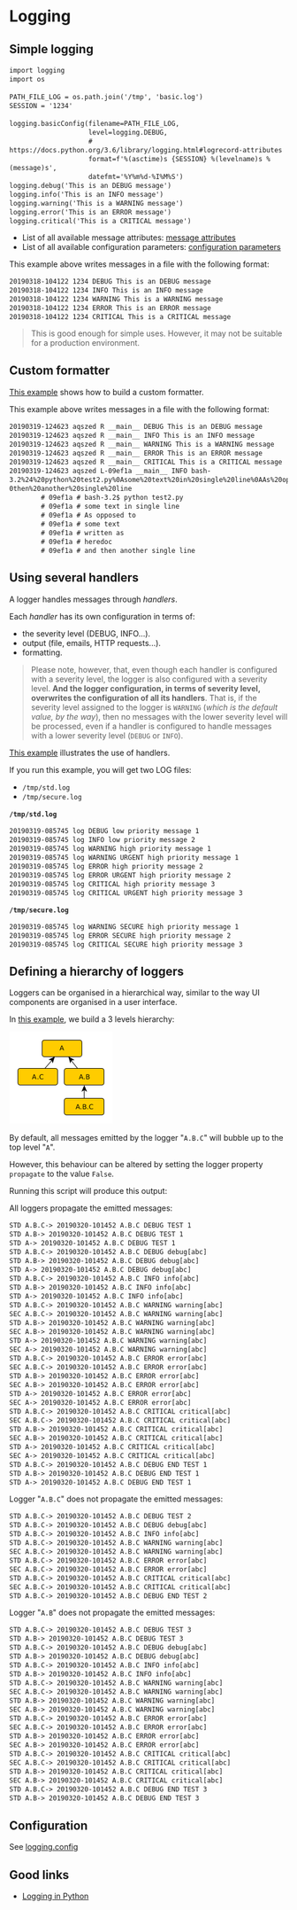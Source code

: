 # Logging

## Simple logging

    import logging
    import os

    PATH_FILE_LOG = os.path.join('/tmp', 'basic.log')
    SESSION = '1234'

    logging.basicConfig(filename=PATH_FILE_LOG,
                        level=logging.DEBUG,
                        # https://docs.python.org/3.6/library/logging.html#logrecord-attributes
                        format=f'%(asctime)s {SESSION} %(levelname)s %(message)s',
                        datefmt='%Y%m%d-%I%M%S')
    logging.debug('This is an DEBUG message')
    logging.info('This is an INFO message')
    logging.warning('This is a WARNING message')
    logging.error('This is an ERROR message')
    logging.critical('This is a CRITICAL message')

* List of all available message attributes: [message attributes](https://docs.python.org/3.6/library/logging.html#logrecord-attributes)
* List of all available configuration parameters: [configuration parameters](https://docs.python.org/3.6/library/logging.html#logging.basicConfig)

This example above writes messages in a file with the following format:

    20190318-104122 1234 DEBUG This is an DEBUG message
    20190318-104122 1234 INFO This is an INFO message
    20190318-104122 1234 WARNING This is a WARNING message
    20190318-104122 1234 ERROR This is an ERROR message
    20190318-104122 1234 CRITICAL This is a CRITICAL message

> This is good enough for simple uses. However, it may not be suitable for a production environment.

## Custom formatter

[This example](code/logging_formatter.py) shows how to build a custom formatter.

This example above writes messages in a file with the following format:

    20190319-124623 aqszed R __main__ DEBUG This is an DEBUG message
    20190319-124623 aqszed R __main__ INFO This is an INFO message
    20190319-124623 aqszed R __main__ WARNING This is a WARNING message
    20190319-124623 aqszed R __main__ ERROR This is an ERROR message
    20190319-124623 aqszed R __main__ CRITICAL This is a CRITICAL message
    20190319-124623 aqszed L-09ef1a __main__ INFO bash-3.2%24%20python%20test2.py%0Asome%20text%20in%20single%20line%0AAs%20opposed%20to%0Asome%20text%0Awritten%20as%0Aheredoc%0Aand%2
    0then%20another%20single%20line
            # 09ef1a # bash-3.2$ python test2.py
            # 09ef1a # some text in single line
            # 09ef1a # As opposed to
            # 09ef1a # some text
            # 09ef1a # written as
            # 09ef1a # heredoc
            # 09ef1a # and then another single line

## Using several handlers

A logger handles messages through _handlers_.

Each _handler_ has its own configuration in terms of:

* the severity level (DEBUG, INFO...).
* output (file, emails, HTTP requests...).
* formatting.

> Please note, however, that, even though each handler is configured with a severity level, the logger is also configured with a severity level. **And the logger configuration, in terms of severity level, overwrites the configuration of all its handlers**. That is, if the severity level assigned to the logger is `WARNING` (_which is the default value, by the way_), then no messages with the lower severity level will be processed, even if a handler is configured to handle messages with a lower severity level (`DEBUG` or `INFO`).

[This example](code/logging_levels.py) illustrates the use of handlers.

If you run this example, you will get two LOG files:

* `/tmp/std.log`
* `/tmp/secure.log`

**`/tmp/std.log`**

    20190319-085745 log DEBUG low priority message 1
    20190319-085745 log INFO low priority message 2
    20190319-085745 log WARNING high priority message 1
    20190319-085745 log WARNING URGENT high priority message 1
    20190319-085745 log ERROR high priority message 2
    20190319-085745 log ERROR URGENT high priority message 2
    20190319-085745 log CRITICAL high priority message 3
    20190319-085745 log CRITICAL URGENT high priority message 3

**`/tmp/secure.log`**

    20190319-085745 log WARNING SECURE high priority message 1
    20190319-085745 log ERROR SECURE high priority message 2
    20190319-085745 log CRITICAL SECURE high priority message 3

## Defining a hierarchy of loggers

Loggers can be organised in a hierarchical way, similar to the way UI components are organised in a user interface. 

In [this example](code/logging-tree.py), we build a 3 levels hierarchy:

![Logging Tree](images/logging-tree-1.png)

By default, all messages emitted by the logger "`A.B.C`" will bubble up to the top level "`A`".

However, this behaviour can be altered by setting the logger property `propagate` to the value `False`.

Running this script will produce this output:

All loggers propagate the emitted messages:

    STD A.B.C-> 20190320-101452 A.B.C DEBUG TEST 1
    STD A.B-> 20190320-101452 A.B.C DEBUG TEST 1
    STD A-> 20190320-101452 A.B.C DEBUG TEST 1
    STD A.B.C-> 20190320-101452 A.B.C DEBUG debug[abc]
    STD A.B-> 20190320-101452 A.B.C DEBUG debug[abc]
    STD A-> 20190320-101452 A.B.C DEBUG debug[abc]
    STD A.B.C-> 20190320-101452 A.B.C INFO info[abc]
    STD A.B-> 20190320-101452 A.B.C INFO info[abc]
    STD A-> 20190320-101452 A.B.C INFO info[abc]
    STD A.B.C-> 20190320-101452 A.B.C WARNING warning[abc]
    SEC A.B.C-> 20190320-101452 A.B.C WARNING warning[abc]
    STD A.B-> 20190320-101452 A.B.C WARNING warning[abc]
    SEC A.B-> 20190320-101452 A.B.C WARNING warning[abc]
    STD A-> 20190320-101452 A.B.C WARNING warning[abc]
    SEC A-> 20190320-101452 A.B.C WARNING warning[abc]
    STD A.B.C-> 20190320-101452 A.B.C ERROR error[abc]
    SEC A.B.C-> 20190320-101452 A.B.C ERROR error[abc]
    STD A.B-> 20190320-101452 A.B.C ERROR error[abc]
    SEC A.B-> 20190320-101452 A.B.C ERROR error[abc]
    STD A-> 20190320-101452 A.B.C ERROR error[abc]
    SEC A-> 20190320-101452 A.B.C ERROR error[abc]
    STD A.B.C-> 20190320-101452 A.B.C CRITICAL critical[abc]
    SEC A.B.C-> 20190320-101452 A.B.C CRITICAL critical[abc]
    STD A.B-> 20190320-101452 A.B.C CRITICAL critical[abc]
    SEC A.B-> 20190320-101452 A.B.C CRITICAL critical[abc]
    STD A-> 20190320-101452 A.B.C CRITICAL critical[abc]
    SEC A-> 20190320-101452 A.B.C CRITICAL critical[abc]
    STD A.B.C-> 20190320-101452 A.B.C DEBUG END TEST 1
    STD A.B-> 20190320-101452 A.B.C DEBUG END TEST 1
    STD A-> 20190320-101452 A.B.C DEBUG END TEST 1

Logger "`A.B.C`" does not propagate the emitted messages:

    STD A.B.C-> 20190320-101452 A.B.C DEBUG TEST 2
    STD A.B.C-> 20190320-101452 A.B.C DEBUG debug[abc]
    STD A.B.C-> 20190320-101452 A.B.C INFO info[abc]
    STD A.B.C-> 20190320-101452 A.B.C WARNING warning[abc]
    SEC A.B.C-> 20190320-101452 A.B.C WARNING warning[abc]
    STD A.B.C-> 20190320-101452 A.B.C ERROR error[abc]
    SEC A.B.C-> 20190320-101452 A.B.C ERROR error[abc]
    STD A.B.C-> 20190320-101452 A.B.C CRITICAL critical[abc]
    SEC A.B.C-> 20190320-101452 A.B.C CRITICAL critical[abc]
    STD A.B.C-> 20190320-101452 A.B.C DEBUG END TEST 2

Logger "`A.B`" does not propagate the emitted messages:

    STD A.B.C-> 20190320-101452 A.B.C DEBUG TEST 3
    STD A.B-> 20190320-101452 A.B.C DEBUG TEST 3
    STD A.B.C-> 20190320-101452 A.B.C DEBUG debug[abc]
    STD A.B-> 20190320-101452 A.B.C DEBUG debug[abc]
    STD A.B.C-> 20190320-101452 A.B.C INFO info[abc]
    STD A.B-> 20190320-101452 A.B.C INFO info[abc]
    STD A.B.C-> 20190320-101452 A.B.C WARNING warning[abc]
    SEC A.B.C-> 20190320-101452 A.B.C WARNING warning[abc]
    STD A.B-> 20190320-101452 A.B.C WARNING warning[abc]
    SEC A.B-> 20190320-101452 A.B.C WARNING warning[abc]
    STD A.B.C-> 20190320-101452 A.B.C ERROR error[abc]
    SEC A.B.C-> 20190320-101452 A.B.C ERROR error[abc]
    STD A.B-> 20190320-101452 A.B.C ERROR error[abc]
    SEC A.B-> 20190320-101452 A.B.C ERROR error[abc]
    STD A.B.C-> 20190320-101452 A.B.C CRITICAL critical[abc]
    SEC A.B.C-> 20190320-101452 A.B.C CRITICAL critical[abc]
    STD A.B-> 20190320-101452 A.B.C CRITICAL critical[abc]
    SEC A.B-> 20190320-101452 A.B.C CRITICAL critical[abc]
    STD A.B.C-> 20190320-101452 A.B.C DEBUG END TEST 3
    STD A.B-> 20190320-101452 A.B.C DEBUG END TEST 3

## Configuration

See [logging.config](https://docs.python.org/3.6/library/logging.config.html#module-logging.config)

## Good links

* [Logging in Python](https://realpython.com/python-logging/)
